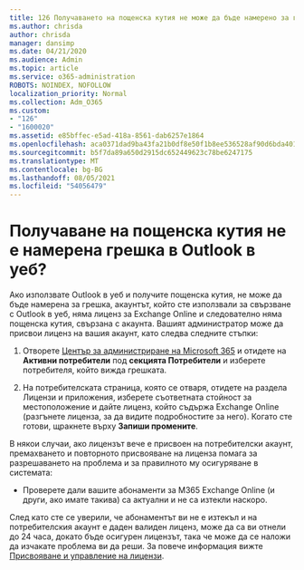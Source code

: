 ```yaml
---
title: 126 Получаването на пощенска кутия не може да бъде намерено за грешка в OWA?
ms.author: chrisda
author: chrisda
manager: dansimp
ms.date: 04/21/2020
ms.audience: Admin
ms.topic: article
ms.service: o365-administration
ROBOTS: NOINDEX, NOFOLLOW
localization_priority: Normal
ms.collection: Adm_O365
ms.custom:
- "126"
- "1600020"
ms.assetid: e85bffec-e5ad-418a-8561-dab6257e1864
ms.openlocfilehash: aca0371dad9ba43fa21b0df8e50f1b8ee536528af90d6bda401995c6e5796be4
ms.sourcegitcommit: b5f7da89a650d2915dc652449623c78be6247175
ms.translationtype: MT
ms.contentlocale: bg-BG
ms.lasthandoff: 08/05/2021
ms.locfileid: "54056479"
---
```

# <a name="getting-a-mailbox-not-found-error-in-outlook-on-the-web"></a>Получаване на пощенска кутия не е намерена грешка в Outlook в уеб?

Ако използвате Outlook в уеб и получите пощенска  кутия, не може да бъде намерена за грешка, акаунтът, който сте използвали за свързване с Outlook в уеб, няма лиценз за Exchange Online и следователно няма пощенска кутия, свързана с акаунта. Вашият администратор може да присвои лиценз на вашия акаунт, като следва следните стъпки:

1. Отворете [Център за администриране на Microsoft 365](https://portal.office.com/adminportal/home#/homepage) и отидете на **Активни потребители** под **секцията Потребители** и изберете потребителя, който вижда грешката.

2. На потребителската страница, която  се отваря, отидете на  раздела Лицензи и приложения, изберете съответната стойност за местоположение и дайте лиценз, който съдържа Exchange Online (разгънете лиценза, за да видите подробностите за него). Когато сте готови, щракнете върху **Запиши промените**.

В някои случаи, ако лицензът вече е присвоен на потребителски акаунт, премахването и повторното присвояване на лиценза помага за разрешаването на проблема и за правилното му осигуряване в системата: 

- Проверете дали вашите абонаменти за M365 Exchange Online (и други, ако имате такива) са актуални и не са изтекли наскоро.

След като сте се уверили, че абонаментът ви не е изтекъл и на потребителския акаунт е даден валиден лиценз, може да са ви отнели до 24 часа, докато бъде осигурен лицензът, така че може да се наложи да изчакате проблема ви да реши. За повече информация вижте [Присвояване и управление на лицензи](https://docs.microsoft.com/deployoffice/overview-licensing-activation-microsoft-365-apps#assign-and-manage-licenses).